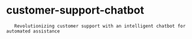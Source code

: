 # customer-support-chatbot
       Revolutionizing customer support with an intelligent chatbot for automated assistance                                            
